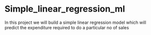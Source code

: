 # Simple_linear_regression_ml
In this project we will build a simple linear regression model which will predict the expenditure required to do a particular no of sales 
